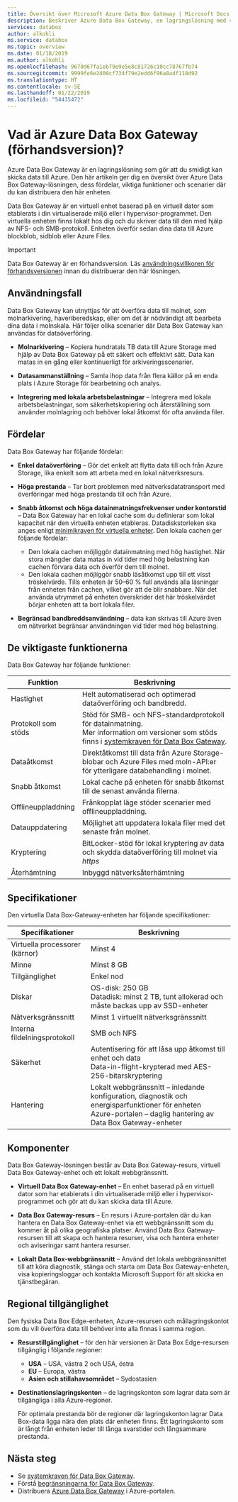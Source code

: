 ```yaml
---
title: Översikt över Microsoft Azure Data Box Gateway | Microsoft Docs
description: Beskriver Azure Data Box Gateway, en lagringslösning med virtuell installation som gör det möjligt att överföra data till Azure
services: databox
author: alkohli
ms.service: databox
ms.topic: overview
ms.date: 01/18/2019
ms.author: alkohli
ms.openlocfilehash: 9670d67fa1eb79e9e5e8c81726c10cc78767fb74
ms.sourcegitcommit: 9999fe6e2400cf734f79e2edd6f96a8adf118d92
ms.translationtype: HT
ms.contentlocale: sv-SE
ms.lasthandoff: 01/22/2019
ms.locfileid: "54435472"
---
```

# <a name="what-is-azure-data-box-gateway-preview"></a>Vad är Azure Data Box Gateway (förhandsversion)? 

Azure Data Box Gateway är en lagringslösning som gör att du smidigt kan skicka data till Azure. Den här artikeln ger dig en översikt över Azure Data Box Gateway-lösningen, dess fördelar, viktiga funktioner och scenarier där du kan distribuera den här enheten. 

Data Box Gateway är en virtuell enhet baserad på en virtuell dator som etablerats i din virtualiserade miljö eller i hypervisor-programmet. Den virtuella enheten finns lokalt hos dig och du skriver data till den med hjälp av NFS- och SMB-protokoll. Enheten överför sedan dina data till Azure blockblob, sidblob eller Azure Files. 

> [!IMPORTANT]
> Data Box Gateway är en förhandsversion. Läs [användningsvillkoren för förhandsversionen](https://azure.microsoft.com/support/legal/preview-supplemental-terms/) innan du distribuerar den här lösningen.

## <a name="use-cases"></a>Användningsfall

Data Box Gateway kan utnyttjas för att överföra data till molnet, som molnarkivering, haveriberedskap, eller om det är nödvändigt att bearbeta dina data i molnskala. Här följer olika scenarier där Data Box Gateway kan användas för dataöverföring.

- **Molnarkivering** – Kopiera hundratals TB data till Azure Storage med hjälp av Data Box Gateway på ett säkert och effektivt sätt. Data kan matas in en gång eller kontinuerligt för arkiveringsscenarier.

- **Datasammanställning** – Samla ihop data från flera källor på en enda plats i Azure Storage för bearbetning och analys.  

- **Integrering med lokala arbetsbelastningar** – Integrera med lokala arbetsbelastningar, som säkerhetskopiering och återställning som använder molnlagring och behöver lokal åtkomst för ofta använda filer. 

## <a name="benefits"></a>Fördelar

Data Box Gateway har följande fördelar:

- **Enkel dataöverföring** – Gör det enkelt att flytta data till och från Azure Storage, lika enkelt som att arbeta med en lokal nätverksresurs.  
- **Höga prestanda** – Tar bort problemen med nätverksdatatransport med överföringar med höga prestanda till och från Azure. 
- **Snabb åtkomst och höga datainmatningsfrekvenser under kontorstid** – Data Box Gateway har en lokal cache som du definierar som lokal kapacitet när den virtuella enheten etableras. Datadiskstorleken ska anges enligt [minimikraven för virtuella enheter](data-box-gateway-system-requirements.md#specifications-for-the-virtual-device). Den lokala cachen ger följande fördelar:
    - Den lokala cachen möjliggör datainmatning med hög hastighet. När stora mängder data matas in vid tider med hög belastning kan cachen förvara data och överför dem till molnet.
    - Den lokala cachen möjliggör snabb läsåtkomst upp till ett visst tröskelvärde. Tills enheten är 50–60 % full används alla läsningar från enheten från cachen, vilket gör att de blir snabbare. När det använda utrymmet på enheten överskrider det här tröskelvärdet börjar enheten att ta bort lokala filer. 
 
- **Begränsad bandbreddsanvändning** – data kan skrivas till Azure även om nätverket begränsar användningen vid tider med hög belastning.  

## <a name="key-capabilities"></a>De viktigaste funktionerna

Data Box Gateway har följande funktioner:

|Funktion |Beskrivning  |
|---------|---------|
|Hastighet     | Helt automatiserad och optimerad dataöverföring och bandbredd.|
|Protokoll som stöds     | Stöd för SMB- och NFS-standardprotokoll för datainmatning. <br> Mer information om versioner som stöds finns i [systemkraven för Data Box Gateway](data-box-gateway-system-requirements.md).|
|Dataåtkomst     | Direktåtkomst till data från Azure Storage-blobar och Azure Files med moln-API:er för ytterligare databehandling i molnet.|
|Snabb åtkomst     | Lokal cache på enheten för snabb åtkomst till de senast använda filerna.|
|Offlineuppladdning     | Frånkopplat läge stöder scenarier med offlineuppladdning.|
|Datauppdatering     | Möjlighet att uppdatera lokala filer med det senaste från molnet.|
|Kryptering    | BitLocker-stöd för lokal kryptering av data och skydda dataöverföring till molnet via *https*       |
|Återhämtning     | Inbyggd nätverksåterhämtning        |


## <a name="specifications"></a>Specifikationer

Den virtuella Data Box-Gateway-enheten har följande specifikationer:

| Specifikationer                                          | Beskrivning              |
|---------------------------------------------------------|--------------------------|
| Virtuella processorer (kärnor)   | Minst 4 |            
| Minne  | Minst 8 GB|
| Tillgänglighet|Enkel nod|
| Diskar| OS-disk: 250 GB <br> Datadisk: minst 2 TB, tunt allokerad och måste backas upp av SSD-enheter|
| Nätverksgränssnitt|Minst 1 virtuellt nätverksgränssnitt|
| Interna fildelningsprotokoll|SMB och NFS  |
| Säkerhet| Autentisering för att låsa upp åtkomst till enhet och data <br> Data-in-flight-krypterad med AES-256-bitarskryptering|
| Hantering| Lokalt webbgränssnitt – inledande konfiguration, diagnostik och energisparfunktioner för enheten <br> Azure-portalen – daglig hantering av Data Box Gateway-enheter       |


## <a name="components"></a>Komponenter

Data Box Gateway-lösningen består av Data Box Gateway-resurs, virtuell Data Box Gateway-enhet och ett lokalt webbgränssnitt.

* **Virtuell Data Box Gateway-enhet** – En enhet baserad på en virtuell dator som har etablerats i din virtualiserade miljö eller i hypervisor-programmet och gör att du kan skicka data till Azure. 
    
* **Data Box Gateway-resurs** – En resurs i Azure-portalen där du kan hantera en Data Box Gateway-enhet via ett webbgränssnitt som du kommer åt på olika geografiska platser. Använd Data Box Gateway-resursen till att skapa och hantera resurser, visa och hantera enheter och aviseringar samt hantera resurser.  

    <!--![The Data Box Gateway service in Azure portal](media/data-box-overview/data-box-Gateway-service1.png)-->

    <!--For more information, go to [Use the Data Box Gateway service to administer your Data Box Gateway device](data-box-gateway-portal-ui-admin.md).-->

* **Lokalt Data Box-webbgränssnitt** – Använd det lokala webbgränssnittet till att köra diagnostik, stänga och starta om Data Box Gateway-enheten, visa kopieringsloggar och kontakta Microsoft Support för att skicka en tjänstbegäran.

    <!--![The Data Box Gateway local web UI](media/data-box-gateway-overview/data-box-gateway-local-web-ui.png)-->

    <!-- For information about using the web-based UI, go to [Use the web-based UI to administer your Data Box](data-box-gateway-portal-ui-admin.md).-->


## <a name="region-availability"></a>Regional tillgänglighet

Den fysiska Data Box Edge-enheten, Azure-resursen och mållagringskontot som du vill överföra data till behöver inte alla finnas i samma region.

- **Resurstillgänglighet** – för den här versionen är Data Box Edge-resursen tillgänglig i följande regioner:
    - **USA** – USA, västra 2 och USA, östra
    - **EU** – Europa, västra
    - **Asien och stillahavsområdet** – Sydostasien

- **Destinationslagringskonton** – de lagringskonton som lagrar data som är tillgängliga i alla Azure-regioner. 

    För optimala prestanda bör de regioner där lagringskonton lagrar Data Box-data ligga nära den plats där enheten finns. Ett lagringskonto som är långt från enheten leder till långa svarstider och långsammare prestanda. 


## <a name="next-steps"></a>Nästa steg

- Se [systemkraven för Data Box Gateway](data-box-gateway-system-requirements.md).
- Förstå [begränsningarna för Data Box Gateway](data-box-gateway-limits.md).
- Distribuera [Azure Data Box Gateway](data-box-gateway-deploy-prep.md) i Azure-portalen.




